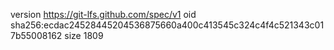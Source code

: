 version https://git-lfs.github.com/spec/v1
oid sha256:ecdac24528445204536875660a400c413545c324c4f4c521343c017b55008162
size 1809
